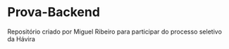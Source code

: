 # Prova-Backend
Repositório criado por Miguel Ribeiro para participar do processo seletivo da Hávira
